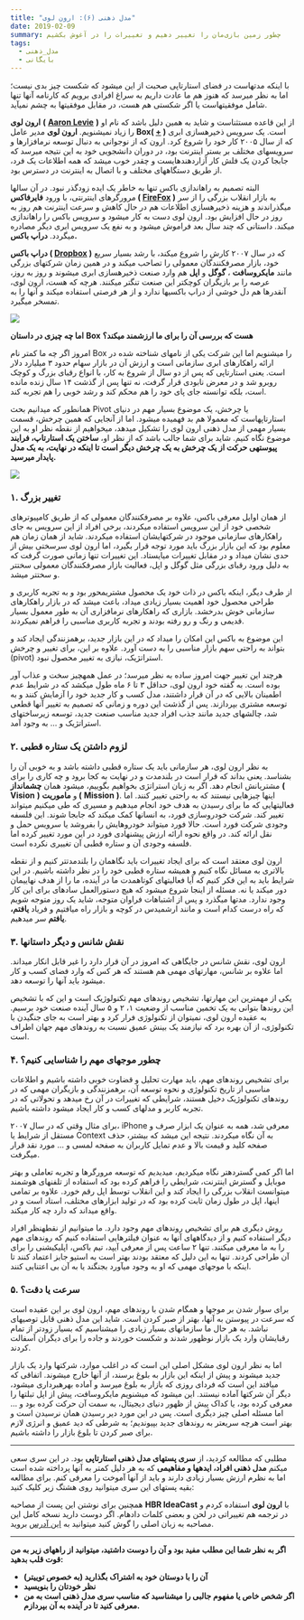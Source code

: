 ```yaml
---
title: "مدل ذهنی (۶): ارون لوی"
date: 2019-02-09
summary: چطور زمین بازی‌مان را تغییر دهیم و تغییرات را در آغوش بکشیم
tags:
  - مدل_ذهنی
  - بایگانی
---
```

با اینکه مدتهاست در فضای استارتاپی صحبت از این میشود که شکست چیز بدی نیست؛ اما به نظر میرسد که هنوز هم ما عادت داریم به سراغ افرادی برویم که کارنامه آنها تنها شامل موفقیتهاست یا اگر شکستی هم هست، در مقابل موفقیتها به چشم نمیآید.

**ارون لوی** **(** [**Aaron Levie**](https://en.wikipedia.org/wiki/Aaron_Levie) **)** از این قاعده مستثناست و شاید به همین دلیل باشد که نام او را زیاد نمیشنویم. **ارون لوی** مدیر عامل **Box( [+](https://www.box.com/home) )** است. یک سرویس ذخیرهسازی ابری که از سال ۲۰۰۵ کار خود را شروع کرد. ارون که از نوجوانی به دنبال توسعه نرمافزارها و سرویسهای مختلف بر بستر اینترنت بود، در دوران دانشجویی خود به این نتیجه میرسد که جابجا کردن یک فلش کار آزاردهندهایست و چقدر خوب میشد که همه اطلاعات یک فرد، از طریق دستگاههای مختلف و با اتصال به اینترنت در دسترس بود.

البته تصمیم به راهاندازی باکس تنها به خاطر یک ایده زودگذر نبود. در آن سالها مرورگرهای اینترنتی، با ورود **فایرفاکس ( [FireFox](https://www.mozilla.org/en-US/firefox/) )** به بازار انقلاب بزرگی را از سر میگذراندند و هزینه ذخیرهسازی اطلاعات هم در حال کاهش و سرعت اینترنت هم روز به روز در حال افزایش بود. ارون لوی دست به کار میشود و سرویس باکس را راهاندازی میکند. داستانی که چند سال بعد فراموش میشود و به نفع یک سرویس ابری دیگر مصادره میگردد. **دراپ باکس.**

**دراپ باکس ( [Dropbox](https://www.dropbox.com/) )** که در سال ۲۰۰۷ کارش را شروع میکند، با رشد بسیار سریع خود، بازار مصرفکنندگان معمولی را تصاحب میکند و در همین زمان شرکتهای بزرگی مانند **مایکروسافت** ، **گوگل** و **اپل** هم وارد صنعت ذخیرهسازی ابری میشوند و روز به روز، عرصه را بر بازیگران کوچکتر این صنعت تنگتر میکنند. هرچه که هست، ارون لوی، آنقدرها هم دل خوشی از دراپ باکسیها ندارد و از هر فرصتی استفاده میکند و آنها را به تمسخر میگیرد.

![](https://kakavand.me/wp-content/uploads/2019/02/Beefweet.jpg)

**اما چه چیزی در داستان** **Box** **هست که بررسی آن را برای ما ارزشمند میکند؟**

امروز اگر چه ما کمتر نام Box را میشنویم اما این شرکت یکی از نامهای شناخته شده در ارائه راهکارهای ابری سازمانی است و ارزش آن در بازار سهام حدود ۳ میلیارد دلار است. یعنی استارتاپی که پس از دو سال از شروع به کار، با انواع رقبای بزرگ و کوچک روبرو شد و در معرض نابودی قرار گرفت، نه تنها پس از گذشت ۱۴ سال زنده مانده است، بلکه توانسته جای پای خود را هم محکم کند و رشد خوبی را هم تجربه کند.

همانطور که میدانیم بحث Pivot یا چرخش، یک موضوع بسیار مهم در دنیای استارتاپهاست که معمولا هم بد فهمیده میشود. اما از آنجایی که همین چرخش، قسمت بسیار مهمی از مدل ذهنی ارون لوی را تشکیل میدهد، میخواهیم از نقطه نظر او به این موضوع نگاه کنیم. شاید برای شما جالب باشد که از نظر او، **ساختن یک استارتاپ، فرایند پیوستهی حرکت از یک چرخش به یک چرخش دیگر است تا اینکه در نهایت، به یک مدل پایدار میرسید.**

![](https://kakavand.me/wp-content/uploads/2019/02/Pivot.jpg)

### ۱. تغییر بزرگ

از همان اوایل معرفی باکس، علاوه بر مصرفکنندگان معمولی که از طریق کامپیوترهای شخصی خود از این سرویس استفاده میکردند، برخی افراد از این سرویس به جای راهکارهای سازمانی موجود در شرکتهایشان استفاده میکردند. شاید از همان زمان هم معلوم بود که این بازار بزرگ باید مورد توجه قرار بگیرد، اما ارون لوی سرسختی بیش از حدی نشان میداد و در مقابل تغییرات میایستاد. این تغییرات تنها زمانی صورت گرفت که به دلیل ورود رقبای بزرگی مثل گوگل و اپل، فعالیت بازار مصرفکنندگان معمولی سختتر و سختتر میشد.

از طرف دیگر، اینکه باکس در ذات خود یک محصول مشتریمحور بود و به تجربه کاربری و طراحی محصول خود اهمیت بسیار زیادی میداد، باعث میشد که در بازار راهکارهای سازمانی خوش بدرخشد. بازاری که راهکارهای نرمافزاری آن به طور معمول بسیار قدیمی و رنگ و رو رفته بودند و تجربه کاربری مناسبی را فراهم نمیکردند.

این موضوع به باکس این امکان را میداد که در این بازار جدید، برهمزنندگی ایجاد کند و بتواند به راحتی سهم بازار مناسبی را به دست آورد. علاوه بر این، برای تغییر و چرخش (pivot) استراتژیک، نیازی به تغییر محصول نبود.

هرچند این تغییر جهت امروز ساده به نظر میرسد؛ در عمل همهچیز سخت و عذاب آور بوده است. به گفته خود ارون لوی، حداقل ۳ تا ۶ ماه طول میکشد که در شرایط عدم اطمینان بالایی که در آن قرار داشتند، مدل کسب و کار جدید خود را آزمایش کنند و به توسعه مشتری بپردازند. پس از گذشت این دوره و زمانی که تصمیم به تغییر آنها قطعی شد، چالشهای جدید مانند جذب افراد جدید مناسب صنعت جدید، توسعه زیرساختهای استراتژیک و … به وجود آمد.

### ۲. لزوم داشتن یک ستاره قطبی

به نظر ارون لوی، هر سازمانی باید یک ستاره قطبی داشته باشد و به خوبی آن را بشناسد. یعنی بداند که قرار است در بلندمدت و در نهایت به کجا برود و چه کاری را برای مشتریانش انجام دهد. اگر به زبان استراتژی بخواهیم بگوییم، میشود همان **چشمانداز** **(** **Vision** **)** و **ماموریت (** **Mission** **)**. اینها چیزهایی نیستند که به راحتی تغییر کنند. اما فعالیتهایی که ما برای رسیدن به هدف خود انجام میدهیم و مسیری که طی میکنیم میتواند تغییر کند. شرکت خودروسازی فورد، به انسانها کمک میکند که جابجا شوند. این فلسفه وجودی شرکت فورد است. حالا فورد میتواند خودروهایش را بفروشد یا سرویس حمل و نقل ارائه کند. در واقع نحوه ارائه ارزش پیشنهادی فورد در این مورد تغییر کرده اما فلسفه وجودی آن و ستاره قطبی آن تغییری نکرده است.

ارون لوی معتقد است که برای ایجاد تغییرات باید نگاهمان را بلندمدتتر کنیم و از نقطه بالاتری به مسائل نگاه کنیم و همیشه ستاره قطبی خود را در نظر داشته باشیم. در این شرایط باید به این فکر کنیم که آیا فعالیتهای کوتاهمدت ما در آینده، ما را از هدف نهاییمان دور میکند یا نه. مسئله از اینجا شروع میشود که هیچ دستورالعمل سادهای برای این کار وجود ندارد. مدتها میگذرد و پس از اشتباهات فراوان متوجه، شاید یک روز متوجه شویم که راه درست کدام است و مانند ارشمیدس در کوچه و بازار راه میافتیم و فریاد **یافتم، یافتم** سر میدهیم.

### ۳. نقش شانس و دیگر داستانها

ارون لوی، نقش شانس در جایگاهی که امروز در آن قرار دارد را غیر قابل انکار میداند. اما علاوه بر شانس، مهارتهای مهمی هم هستند که هر کس که وارد فضای کسب و کار میشود باید آنها را توسعه دهد.

یکی از مهمترین این مهارتها، تشخیص روندهای مهم تکنولوژیک است و این که با تشخیص این روندها بتوانی به یک تخمین مناسب از وضعیت ۱، ۲ و ۵ سال آینده صنعت خود برسیم. به عقیده ارون لوی، نمیتوان از تکنولوژی فرار کرد و بهتر است به جای جنگیدن با تکنولوژی، از آن بهره برد که نیازمند یک بینش عمیق نسبت به روندهای مهم جهان اطراف است.

### ۴. چطور موجهای مهم را شناسایی کنیم؟

برای تشخیص روندهای مهم، باید مهارت تحلیل و قضاوت خوبی داشته باشیم و اطلاعات مناسبی از تاریخ تکنولوژی و نحوه توسعه آن، برهمزنندگی و بازیگران مهمی که در روندهای تکنولوژیک دخیل هستند، شرایطی که تغییرات در آن رخ میدهد و تحولاتی که در تجربه کاربر و مدلهای کسب و کار ایجاد میشود داشته باشیم.

برای مثال وقتی که در سال ۲۰۰۷، iPhone معرفی شد، همه به عنوان یک ابزار صرف و مستقل از شرایط یا Context به آن نگاه میکردند. نتیجه این میشد که بیشتر، حذف صفحه کلید و قیمت بالا و عدم تمایل کاربران به صفحه لمسی و … مورد نقد قرار میگرفت.

اما اگر کمی گستردهتر نگاه میکردیم، میدیدیم که توسعه مرورگرها و تجربه تعاملی و بهتر موبایل و گسترش اینترنت، شرایطی را فراهم کرده بود که استفاده از تلفنهای هوشمند میتوانست انقلاب بزرگی را ایجاد کند و این انقلاب توسط اپل رقم خورد. علاوه بر تمامی اینها، اپل در طول زمان ثابت کرده بود که در تولید ابزارهای مختلف، استاد است و در واقع میداند که دارد چه کار میکند.

روش دیگری هم برای تشخیص روندهای مهم وجود دارد. ما میتوانیم از نقطهنظر افراد دیگر استفاده کنیم و از دیدگاههای آنها به عنوان فیلترهایی استفاده کنیم که روندهای مهم را به ما معرفی میکنند. تنها ۲ ساعت پس از معرفی آیپد، تیم باکس، اپلیکیشنی را برای آن طراحی کردند. تنها به این دلیل که معتقد بودند بهتر است به استیو جابز اعتماد کنند تا اینکه با موجهای مهمی که او به وجود میآورد بجنگند یا به آن بی اعتنایی کنند.

### ۵. سرعت یا دقت؟

برای سوار شدن بر موجها و همگام شدن با روندهای مهم، ارون لوی بر این عقیده است که سرعت در پیوستن به آنها، بهتر از صبر کردن است. شاید این مدل ذهنی قابل توصیهای نباشد. به هر حال ما سازمانهای بسیار زیادی را میشناسیم که بسیار زودتر از تمام رقبایشان وارد یک بازار نوظهور شدند و شکست خوردند و جاده را برای دیگران آسفالت کردند.

اما به نظر ارون لوی مشکل اصلی این است که در اغلب موارد، شرکتها وارد یک بازار جدید میشوند و پیش از اینکه این بازار به بلوغ برسند، از آنها خارج میشوند. اتفاقی که میافتد این است که فردای روزی که بازار به بلوغ میرسد و آماده بهرهبرداری میشود، دیگر آن شرکتها آماده نیستند. این میشود که میشنویم مایکروسافت، پیش از اپل تبلتها را معرفی کرده بود، یا کداک پیش از ظهور دنیای دیجیتال، به سمت آن حرکت کرده بود و … اما مسئله اصلی چیز دیگری است. پس در این مورد دیر رسیدن همان نرسیدن است و بهتر است هرچه سریعتر به روندهای جدید بپیوندیم؛ به شرطی که دید عمیق و انرژی لازم برای صبر کردن تا بلوغ بازار را داشته باشیم.

---

مطلبی که مطالعه کردید، از **سری پستهای مدل ذهنی استارتاپی** بود. در این سری سعی میکنم **مدل ذهنی افراد، ایدهها و مفاهیمی** که به هر دلیل کمتر به آنها پرداخته شده است اما به نظرم ارزش بسیار زیادی دارند و باید از آنها آموخت را معرفی کنم. برای مطالعه بقیه پستهای این سری میتوانید روی هشتگ زیر کلیک کنید:

همچنین برای نوشتن این پست از مصاحبه **HBR IdeaCast** با **ارون لوی** استفاده کردم و در ترجمه هم تغییراتی در لحن و بعضی کلمات دادهام. اگر دوست دارید نسخه کامل این مصاحبه به زبان اصلی را گوش کنید میتوانید به [این آدرس](https://hbr.org/ideacast/2017/12/boxs-ceo-on-pivoting-to-the-enterprise-market.html) بروید.

---

**اگر به نظر شما این مطلب مفید بود و آن را دوست داشتید، میتوانید از راههای زیر به من قوت قلب بدهید:**

- **آن را با دوستان خود به اشتراک بگذارید (به خصوص توییتر)**
- **نظر خودتان را بنویسید**
- **اگر شخص خاص یا مفهوم جالبی را میشناسید که مناسب سری مدل ذهنی است به من معرفی کنید تا در آینده به آن بپردازم.**